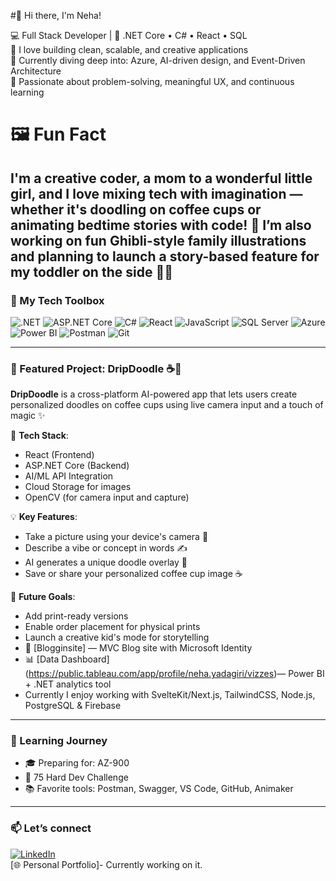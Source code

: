 #👋 Hi there, I'm Neha!

💻 Full Stack Developer | 💙 .NET Core • C# • React • SQL  
🚀 I love building clean, scalable, and creative applications  
🌱 Currently diving deep into: Azure, AI-driven design, and Event-Driven Architecture  
🧠 Passionate about problem-solving, meaningful UX, and continuous learning
# 🖼️ Fun Fact
I'm a creative coder, a mom to a wonderful little girl, and I love mixing tech with imagination — whether it's doodling on coffee cups or animating bedtime stories with code! 💫 I’m also working on fun Ghibli-style family illustrations and planning to launch a story-based feature for my toddler on the side 🎨✨
---

### 🔧 My Tech Toolbox
![.NET](https://img.shields.io/badge/-.NET-512BD4?logo=dotnet&logoColor=white&style=flat)
![ASP.NET Core](https://img.shields.io/badge/-ASP.NET_Core-512BD4?logo=dotnet&logoColor=white&style=flat)
![C#](https://img.shields.io/badge/-CSharp-239120?logo=c-sharp&logoColor=white&style=flat)
![React](https://img.shields.io/badge/-React-61DAFB?logo=react&logoColor=black&style=flat)
![JavaScript](https://img.shields.io/badge/-JavaScript-F7DF1E?logo=javascript&logoColor=black&style=flat)
![SQL Server](https://img.shields.io/badge/-SQL_Server-CC2927?logo=microsoft-sql-server&logoColor=white&style=flat)
![Azure](https://img.shields.io/badge/-Azure-0078D4?logo=azure-devops&logoColor=white&style=flat)
![Power BI](https://img.shields.io/badge/-PowerBI-F2C811?logo=power-bi&logoColor=black&style=flat)
![Postman](https://img.shields.io/badge/-Postman-FF6C37?logo=postman&logoColor=white&style=flat)
![Git](https://img.shields.io/badge/-Git-F05032?logo=git&logoColor=white&style=flat)

---

### 🌟 Featured Project: DripDoodle ☕🎨

**DripDoodle** is a cross-platform AI-powered app that lets users create personalized doodles on coffee cups using live camera input and a touch of magic ✨

📱 **Tech Stack**:  
- React (Frontend)  
- ASP.NET Core (Backend)  
- AI/ML API Integration  
- Cloud Storage for images  
- OpenCV (for camera input and capture)

💡 **Key Features**:
- Take a picture using your device's camera 📸
- Describe a vibe or concept in words ✍️
- AI generates a unique doodle overlay 🎨
- Save or share your personalized coffee cup image ☕

🎯 **Future Goals**:
- Add print-ready versions  
- Enable order placement for physical prints  
- Launch a creative kid's mode for storytelling
- 📝 [Blogginsite] — MVC Blog site with Microsoft Identity  
- 📊 [Data Dashboard] (https://public.tableau.com/app/profile/neha.yadagiri/vizzes)— Power BI + .NET analytics tool
- Currently I enjoy working with SvelteKit/Next.js, TailwindCSS, Node.js, PostgreSQL & Firebase

---

### 🌱 Learning Journey
- 🎓 Preparing for: AZ-900
- 🔄 75 Hard Dev Challenge
- 📚 Favorite tools: Postman, Swagger, VS Code, GitHub, Animaker

---

### 📫 Let’s connect
[![LinkedIn](https://img.shields.io/badge/-LinkedIn-blue?logo=linkedin&style=flat)]((https://www.linkedin.com/in/nehary/))  
[🌐 Personal Portfolio]- Currently working on it.




